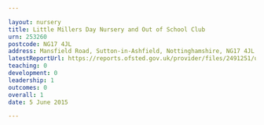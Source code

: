 ```yaml
---

layout: nursery
title: Little Millers Day Nursery and Out of School Club
urn: 253260
postcode: NG17 4JL
address: Mansfield Road, Sutton-in-Ashfield, Nottinghamshire, NG17 4JL
latestReportUrl: https://reports.ofsted.gov.uk/provider/files/2491251/urn/253260.pdf
teaching: 0
development: 0
leadership: 1
outcomes: 0
overall: 1
date: 5 June 2015

---
```

